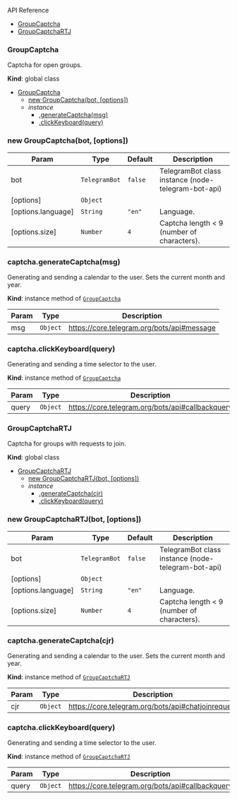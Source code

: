  API Reference

* [GroupCaptcha](#GroupCaptcha)
* [GroupCaptchaRTJ](#GroupCaptchaRTJ)

<a name="GroupCaptcha"></a>

### GroupCaptcha
Captcha for open groups.

**Kind**: global class  

* [GroupCaptcha](#GroupCaptcha)
    * [new GroupCaptcha(bot, [options])](#new_GroupCaptcha)
    * _instance_
        * [.generateCaptcha(msg)](#GroupCaptcha+generateCaptcha)
        * [.clickKeyboard(query)](#GroupCaptcha+clickKeyboard)
### new GroupCaptcha(bot, [options])
| Param | Type | Default | Description |
| --- | --- | --- | --- |
| bot | <code>TelegramBot</code> | <code>false</code> | TelegramBot class instance (node-telegram-bot-api) |
| [options] | <code>Object</code> |  |  |
| [options.language] | <code>String</code> | <code>"en"</code> | Language. |
| [options.size] | <code>Number</code> | <code>4</code> | Captcha length < 9 (number of characters). |

<a name="GroupCaptcha+generateCaptcha"></a>

### captcha.generateCaptcha(msg)
Generating and sending a calendar to the user. Sets the current month and year.

**Kind**: instance method of [<code>GroupCaptcha</code>](#GroupCaptcha)  

| Param | Type | Description |
| --- | --- | --- |
| msg | <code>Object</code> | https://core.telegram.org/bots/api#message |

<a name="GroupCaptcha+clickKeyboard"></a>

### captcha.clickKeyboard(query)
Generating and sending a time selector to the user.

**Kind**: instance method of [<code>GroupCaptcha</code>](#GroupCaptcha)  

| Param | Type | Description |
| --- | --- | --- |
| query | <code>Object</code> | https://core.telegram.org/bots/api#callbackquery |

<a name="GroupCaptchaRTJ"></a>

### GroupCaptchaRTJ
Captcha for groups with requests to join.

**Kind**: global class  

* [GroupCaptchaRTJ](#GroupCaptchaRTJ)
    * [new GroupCaptchaRTJ(bot, [options])](#new_GroupCaptchaRTJ)
    * _instance_
        * [.generateCaptcha(cjr)](#GroupCaptchaRTJ+generateCaptcha)
        * [.clickKeyboard(query)](#GroupCaptchaRTJ+clickKeyboard)
### new GroupCaptchaRTJ(bot, [options])
| Param | Type | Default | Description |
| --- | --- | --- | --- |
| bot | <code>TelegramBot</code> | <code>false</code> | TelegramBot class instance (node-telegram-bot-api) |
| [options] | <code>Object</code> |  |  |
| [options.language] | <code>String</code> | <code>"en"</code> | Language. |
| [options.size] | <code>Number</code> | <code>4</code> | Captcha length < 9 (number of characters). |

<a name="GroupCaptchaRTJ+generateCaptcha"></a>

### captcha.generateCaptcha(cjr)
Generating and sending a calendar to the user. Sets the current month and year.

**Kind**: instance method of [<code>GroupCaptchaRTJ</code>](#GroupCaptchaRTJ)  

| Param | Type | Description |
| --- | --- | --- |
| cjr | <code>Object</code> | https://core.telegram.org/bots/api#chatjoinrequest |

<a name="GroupCaptchaRTJ+clickKeyboard"></a>

### captcha.clickKeyboard(query)
Generating and sending a time selector to the user.

**Kind**: instance method of [<code>GroupCaptchaRTJ</code>](#GroupCaptchaRTJ)  

| Param | Type | Description |
| --- | --- | --- |
| query | <code>Object</code> | https://core.telegram.org/bots/api#callbackquery |
